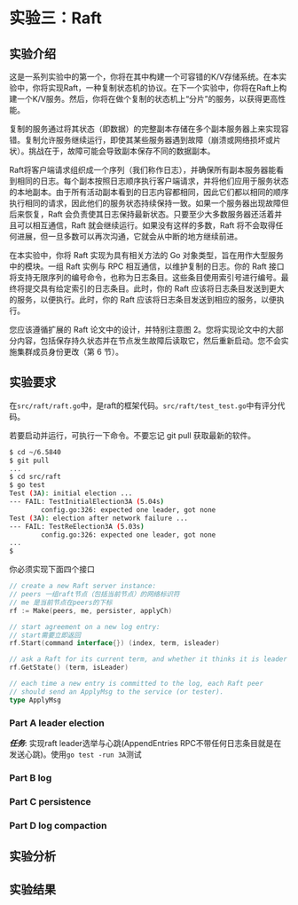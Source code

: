 # 实验三：Raft

## 实验介绍
这是一系列实验中的第一个，你将在其中构建一个可容错的K/V存储系统。在本实验中，你将实现Raft，一种复制状态机的协议。在下一个实验中，你将在Raft上构建一个K/V服务。然后，你将在做个复制的状态机上“分片”的服务，以获得更高性能。

复制的服务通过将其状态（即数据）的完整副本存储在多个副本服务器上来实现容错。复制允许服务继续运行，即使其某些服务器遇到故障（崩溃或网络损坏或片状）。挑战在于，故障可能会导致副本保存不同的数据副本。

Raft将客户端请求组织成一个序列（我们称作日志），并确保所有副本服务器能看到相同的日志。每个副本按照日志顺序执行客户端请求，并将他们应用于服务状态的本地副本。由于所有活动副本看到的日志内容都相同，因此它们都以相同的顺序执行相同的请求，因此他们的服务状态持续保持一致。如果一个服务器出现故障但后来恢复，Raft 会负责使其日志保持最新状态。只要至少大多数服务器还活着并且可以相互通信，Raft 就会继续运行。如果没有这样的多数，Raft 将不会取得任何进展，但一旦多数可以再次沟通，它就会从中断的地方继续前进。

在本实验中，你将 Raft 实现为具有相关方法的 Go 对象类型，旨在用作大型服务中的模块。一组 Raft 实例与 RPC 相互通信，以维护复制的日志。你的 Raft 接口将支持无限序列的编号命令，也称为日志条目。这些条目使用索引号进行编号。最终将提交具有给定索引的日志条目。此时，你的 Raft 应该将日志条目发送到更大的服务，以便执行。此时，你的 Raft 应该将日志条目发送到相应的服务，以便执行。

您应该遵循扩展的 Raft 论文中的设计，并特别注意图 2。您将实现论文中的大部分内容，包括保存持久状态并在节点发生故障后读取它，然后重新启动。您不会实施集群成员身份更改（第 6 节）。

## 实验要求

在`src/raft/raft.go`中，是raft的框架代码。`src/raft/test_test.go`中有评分代码。

若要启动并运行，可执行一下命令。不要忘记 git pull 获取最新的软件。
```bash
$ cd ~/6.5840
$ git pull
...
$ cd src/raft
$ go test
Test (3A): initial election ...
--- FAIL: TestInitialElection3A (5.04s)
        config.go:326: expected one leader, got none
Test (3A): election after network failure ...
--- FAIL: TestReElection3A (5.03s)
        config.go:326: expected one leader, got none
...
$
```

你必须实现下面四个接口
```go
// create a new Raft server instance:
// peers 一组raft节点（包括当前节点）的网络标识符
// me 是当前节点在peers的下标
rf := Make(peers, me, persister, applyCh)

// start agreement on a new log entry:
// start需要立即返回
rf.Start(command interface{}) (index, term, isleader)

// ask a Raft for its current term, and whether it thinks it is leader
rf.GetState() (term, isLeader)

// each time a new entry is committed to the log, each Raft peer
// should send an ApplyMsg to the service (or tester).
type ApplyMsg
```
### Part A leader election
***任务***: 实现raft leader选举与心跳(AppendEntries RPC不带任何日志条目就是在发送心跳)。使用`go test -run 3A`测试


### Part B log
### Part C persistence
### Part D log compaction

## 实验分析


## 实验结果
